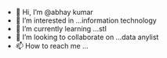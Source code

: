 - 👋 Hi, I’m @abhay kumar
- 👀 I’m interested in ...information technology
- 🌱 I’m currently learning ...stl
- 💞️ I’m looking to collaborate on ...data anylist
- 📫 How to reach me ...

<!---
abhaykumarstl/abhaykumarstl is a ✨ special ✨ repository because its `README.md` (this file) appears on your GitHub profile.
You can click the Preview link to take a look at your changes.
--->
